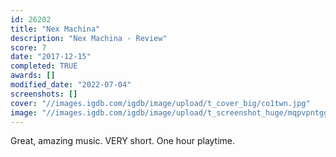 ```yaml
---
id: 26202
title: "Nex Machina"
description: "Nex Machina - Review"
score: 7
date: "2017-12-15"
completed: TRUE
awards: []
modified_date: "2022-07-04"
screenshots: []
cover: "//images.igdb.com/igdb/image/upload/t_cover_big/co1twn.jpg"
image: "//images.igdb.com/igdb/image/upload/t_screenshot_huge/mqpvpntggsb6caqrpphe.jpg"
---
```

Great, amazing music. VERY short. One hour playtime.